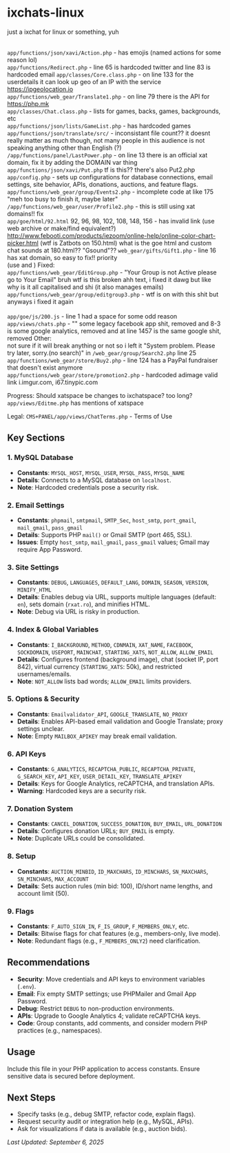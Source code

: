 # ixchats-linux
just a ixchat for linux or something, yuh<br><br>

`app/functions/json/xavi/Action.php` - has emojis (named actions for some reason lol)<br>
`app/functions/Redirect.php` - line 65 is hardcoded twitter and line 83 is hardcoded email
`app/classes/Core.class.php` - on line 133 for the userdetails it can look up geo of an IP with the service https://ipgeolocation.io<br>
`app/functions/web_gear/Translate1.php` - on line 79 there is the API for https://php.mk<br>
`app/classes/Chat.class.php` - lists for games, backs, games, backgrounds, etc<br>
`‎app/functions/json/lists/GameList.php` - has hardcoded games<br>
`app/functions/json/translate/src/` - inconsistant file count?? it doesnt really matter as much though, not many people in this audience is not speaking anything other than English (?)<br>
`/app/functions/panel/LastPower.php` - on line 13 there is an official xat domain, fix it by adding the DOMAIN var thing<br>
`app/functions/json/xavi/Put.php` tf is this?? there's also Put2.php<br>
`app/config.php` - sets up configurations for database connections, email settings, site behavior, APIs, donations, auctions, and feature flags.<br>
`app/functions/web_gear/group/Events2.php` - incomplete code at like 175 "meh too busy to finish it, maybe later"<br>
`/app/functions/web_gear/user/Profile2.php` - this is still using xat domains!! fix<br>
`app/goe/html/92.html` 92, 96, 98, 102, 108, 148, 156 - has invalid link (use web archive or make/find equivalent?) http://www.febooti.com/products/iezoom/online-help/online-color-chart-picker.html (wtf is Zatbots on 150.html)
what is the goe html and custom chat sounds at 180.html?? "Gsound"??
`web_gear/gifts/Gift1.php` - line 16 has xat domain, so easy to fix!! priority<br>
(use <?php echo XAT_NAME ?> and <?php echo DOMAIN ?>)
Fixed:<br>
`app/functions/web_gear/EditGroup.php` - "Your Group is not Active please go to Your Email" bruh wtf is this broken ahh text, i fixed it dawg but like why is it all capitalised and shi (it also manages emails)<br>
`app/functions/web_gear/group/editgroup3.php` - wtf is on with this shit but anyways i fixed it again<br><br>
`app/goe/js/200.js` - line 1 had a space for some odd reason
`app/views/chats.php` - "<meta property="fb:admins" content="634242600074268" />" some legacy facebook app shit, removed and 8-3 is some google analytics, removed and at line 1457 is the same google shit, removed
Other:<br>
not sure if it will break anything or not so i left it "System problem. Please try later, sorry.(no search)" in `/web_gear/group/Search2.php` line 25<br>
`app/functions/web_gear/store/Buy2.php` - line 124 has a PayPal fundraiser that doesn't exist anymore<br>
`app/functions/web_gear/store/promotion2.php` - hardcoded adimage valid link i.imgur.com, i67.tinypic.com

Progress:
Should xatspace be changes to ixchatspace? too long? `app/views/Editme.php` has mentions of xatspace

Legal:
`CMS+PANEL/app/views/ChatTerms.php` - Terms of Use
## Key Sections

### 1. MySQL Database
- **Constants**: `MYSQL_HOST`, `MYSQL_USER`, `MYSQL_PASS`, `MYSQL_NAME`
- **Details**: Connects to a MySQL database on `localhost`.
- **Note**: Hardcoded credentials pose a security risk.

### 2. Email Settings
- **Constants**: `phpmail`, `smtpmail`, `SMTP_Sec`, `host_smtp`, `port_gmail`, `mail_gmail`, `pass_gmail`
- **Details**: Supports PHP `mail()` or Gmail SMTP (port 465, SSL).
- **Issues**: Empty `host_smtp`, `mail_gmail`, `pass_gmail` values; Gmail may require App Password.

### 3. Site Settings
- **Constants**: `DEBUG`, `LANGUAGES`, `DEFAULT_LANG`, `DOMAIN`, `SEASON`, `VERSION`, `MINIFY_HTML`
- **Details**: Enables debug via URL, supports multiple languages (default: `en`), sets domain (`rxat.ro`), and minifies HTML.
- **Note**: Debug via URL is risky in production.

### 4. Index & Global Variables
- **Constants**: `I_BACKGROUND`, `METHOD`, `CDNMAIN`, `XAT_NAME`, `FACEBOOK`, `SOCKDOMAIN`, `USEPORT`, `MAINCHAT`, `STARTING_XATS`, `NOT_ALLOW`, `ALLOW_EMAIL`
- **Details**: Configures frontend (background image), chat (socket IP, port 842), virtual currency (`STARTING_XATS`: 50k), and restricted usernames/emails.
- **Note**: `NOT_ALLOW` lists bad words; `ALLOW_EMAIL` limits providers.

### 5. Options & Security
- **Constants**: `Emailvalidator_API`, `GOOGLE_TRANSLATE`, `NO_PROXY`
- **Details**: Enables API-based email validation and Google Translate; proxy settings unclear.
- **Note**: Empty `MAILBOX_APIKEY` may break email validation.

### 6. API Keys
- **Constants**: `G_ANALYTICS`, `RECAPTCHA_PUBLIC`, `RECAPTCHA_PRIVATE`, `G_SEARCH_KEY`, `API_KEY`, `USER_DETAIL_KEY`, `TRANSLATE_APIKEY`
- **Details**: Keys for Google Analytics, reCAPTCHA, and translation APIs.
- **Warning**: Hardcoded keys are a security risk.

### 7. Donation System
- **Constants**: `CANCEL_DONATION`, `SUCCESS_DONATION`, `BUY_EMAIL`, `URL_DONATION`
- **Details**: Configures donation URLs; `BUY_EMAIL` is empty.
- **Note**: Duplicate URLs could be consolidated.

### 8. Setup
- **Constants**: `AUCTION_MINBID`, `ID_MAXCHARS`, `ID_MINCHARS`, `SN_MAXCHARS`, `SN_MINCHARS`, `MAX_ACCOUNT`
- **Details**: Sets auction rules (min bid: 100), ID/short name lengths, and account limit (50).

### 9. Flags
- **Constants**: `F_AUTO_SIGN_IN`, `F_IS_GROUP`, `F_MEMBERS_ONLY`, etc.
- **Details**: Bitwise flags for chat features (e.g., members-only, live mode).
- **Note**: Redundant flags (e.g., `F_MEMBERS_ONLY2`) need clarification.

## Recommendations
- **Security**: Move credentials and API keys to environment variables (`.env`).
- **Email**: Fix empty SMTP settings; use PHPMailer and Gmail App Password.
- **Debug**: Restrict `DEBUG` to non-production environments.
- **APIs**: Upgrade to Google Analytics 4; validate reCAPTCHA keys.
- **Code**: Group constants, add comments, and consider modern PHP practices (e.g., namespaces).

## Usage
Include this file in your PHP application to access constants. Ensure sensitive data is secured before deployment.

## Next Steps
- Specify tasks (e.g., debug SMTP, refactor code, explain flags).
- Request security audit or integration help (e.g., MySQL, APIs).
- Ask for visualizations if data is available (e.g., auction bids).

*Last Updated: September 6, 2025*
